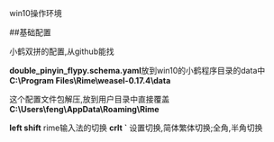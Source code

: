 win10操作环境

##基础配置

小鹤双拼的配置,从github能找

**double_pinyin_flypy.schema.yaml**放到win10的小鹤程序目录的data中**C:\Program Files\Rime\weasel-0.17.4\data**

这个配置文件包解压,放到用户目录中直接覆盖**C:\Users\feng\AppData\Roaming\Rime**

**left shift**  rime输入法的切换
**crlt  `**  设置切换,简体繁体切换;全角,半角切换

